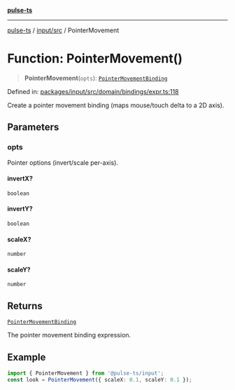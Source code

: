 [**pulse-ts**](../../../README.md)

***

[pulse-ts](../../../README.md) / [input/src](../README.md) / PointerMovement

# Function: PointerMovement()

> **PointerMovement**(`opts`): [`PointerMovementBinding`](../type-aliases/PointerMovementBinding.md)

Defined in: [packages/input/src/domain/bindings/expr.ts:118](https://github.com/jlehett/pulse-ts/blob/a2a18767041a6b69ca4c5f6131d2de266097750e/packages/input/src/domain/bindings/expr.ts#L118)

Create a pointer movement binding (maps mouse/touch delta to a 2D axis).

## Parameters

### opts

Pointer options (invert/scale per-axis).

#### invertX?

`boolean`

#### invertY?

`boolean`

#### scaleX?

`number`

#### scaleY?

`number`

## Returns

[`PointerMovementBinding`](../type-aliases/PointerMovementBinding.md)

The pointer movement binding expression.

## Example

```ts
import { PointerMovement } from '@pulse-ts/input';
const look = PointerMovement({ scaleX: 0.1, scaleY: 0.1 });
```
